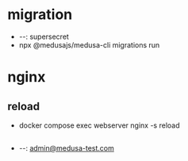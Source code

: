 # migration
-  --: supersecret
- npx @medusajs/medusa-cli migrations run



# nginx
## reload
- docker compose exec webserver nginx -s reload


## 

-  --: admin@medusa-test.com 
